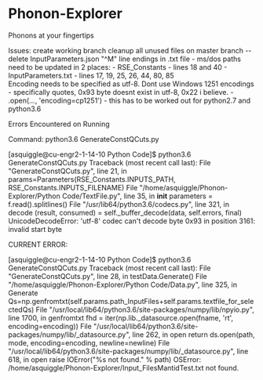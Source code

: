 # Phonon-Explorer
Phonons at your fingertips

Issues:
create working branch
cleanup all unused files on master branch
  --delete InputParameters.json
"^M" line endings in .txt file - ms/dos
paths need to be updated in 2 places:
      - RSE_Constants - lines 18 and 40
      - InputParameters.txt - lines 17, 19, 25, 26, 44, 80, 85	
Encoding needs to be specified as utf-8.  Dont use Windows 1251 encodings
	 - specifically quotes, 0x93 byte doesnt exist in utf-8, 0x22 i believe.
	 - .open(..., 'encoding=cp1251')
	 - this has to be worked out for python2.7 and python3.6

Errors Encountered on Running

Command: python3.6 GenerateConstQCuts.py

[asquiggle@cu-engr2-1-14-10 Python Code]$ python3.6 GenerateConstQCuts.py
Traceback (most recent call last):
  File "GenerateConstQCuts.py", line 21, in <module>
    params=Parameters(RSE_Constants.INPUTS_PATH, RSE_Constants.INPUTS_FILENAME)
  File "/home/asquiggle/Phonon-Explorer/Python Code/TextFile.py", line 35, in __init__
    parameters = f.read().splitlines()
  File "/usr/lib64/python3.6/codecs.py", line 321, in decode
    (result, consumed) = self._buffer_decode(data, self.errors, final)
UnicodeDecodeError: 'utf-8' codec can't decode byte 0x93 in position 3161: invalid start byte

CURRENT ERROR:

[asquiggle@cu-engr2-1-14-10 Python Code]$ python3.6 GenerateConstQCuts.py
Traceback (most recent call last):
  File "GenerateConstQCuts.py", line 28, in <module>
    testData.Generate()
  File "/home/asquiggle/Phonon-Explorer/Python Code/Data.py", line 325, in Generate
    Qs=np.genfromtxt(self.params.path_InputFiles+self.params.textfile_for_selectedQs)
  File "/usr/local/lib64/python3.6/site-packages/numpy/lib/npyio.py", line 1700, in genfromtxt
    fhd = iter(np.lib._datasource.open(fname, 'rt', encoding=encoding))
  File "/usr/local/lib64/python3.6/site-packages/numpy/lib/_datasource.py", line 262, in open
    return ds.open(path, mode, encoding=encoding, newline=newline)
  File "/usr/local/lib64/python3.6/site-packages/numpy/lib/_datasource.py", line 618, in open
    raise IOError("%s not found." % path)
OSError: /home/asquiggle/Phonon-Explorer/Input_FilesMantidTest.txt not found.